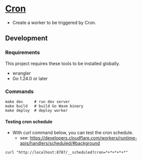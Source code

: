 # [Cron](https://developers.cloudflare.com/workers/platform/triggers/cron-triggers/)

* Create a worker to be triggered by Cron.

## Development

### Requirements

This project requires these tools to be installed globally.

* wrangler
* Go 1.24.0 or later

### Commands

```
make dev     # run dev server
make build   # build Go Wasm binary
make deploy  # deploy worker
```

#### Testing cron schedule

* With curl command below, you can test the cron schedule.
  - see: https://developers.cloudflare.com/workers/runtime-apis/handlers/scheduled/#background

```
curl "http://localhost:8787/__scheduled?cron=*+*+*+*+*"
```
